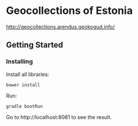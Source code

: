 # Geocollections of Estonia

http://geocollections.arendus.geokogud.info/

## Getting Started

### Installing

Install all libraries:

```
bower install
```
Run:
```
gradle bootRun
```

Go to http://localhost:8081 to see the result.
